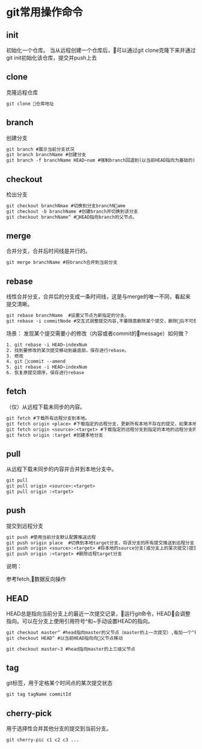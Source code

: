 # git常用操作命令

## init

初始化一个仓库。
当从远程创建一个仓库后，可以通过git clone克隆下来并通过git init初始化该仓库，提交并push上去

## clone  

克隆远程仓库

```txt
git clone 仓库地址
```

## branch

创建分支

```txt
git branch #展示当前分支状况
git branch branchName #创建分支
git branch -f branchName HEAD~num #强制branch回退到(以当前HEAD指向为基础的)num个提交
```

## checkout

检出分支

```txt
git checkout branchNmae #切换到分支branchName
git checkout -b branchName #创建branch并切换到该分支
git checkout branchName^ #HEAD指向branch的父节点。
```

## merge

合并分支，合并后时间线是并行的。

```txt
git merge branchName #将branch合并到当前分支
```

## rebase

线性合并分支，合并后的分支成一条时间线，这是与merge的唯一不同，看起来提交清晰。

```txt
git rebase branchName  #设置父节点为新指定的分支。
git rebase -i commitNode #交互式调整提交内容,不要随意删除某个提交，删除后不可恢复
```

场景：
发现某个提交需要小的修改（内容或者commit的message）如何做？

```txt
1. git rebase -i HEAD~indexNum
2. 找到要修改的某次提交移动到最底部，保存进行rebase。
3. 修改
4. git commit --amend
5. git rebase -i HEAD~indexNum
6. 恢复原提交顺序，保存进行rebase
```

## fetch

（仅）从远程下载未同步的内容。

```txt
git fetch #下载所有远程分支到本地。
git fetch origin <place> #下载指定的远程分支，更新所有本地不存在的提交，如果本地没有该分支就创建该远程分支的本地映射分支
git fetch origin <source>:<target> #下载指定的远程分支到指定的本地的远程分支的映射分支上
git fetch origin :target #创建本地分支
```

## pull

从远程下载未同步的内容并合并到本地分支中。

``` txt
git pull
git pull origin <source>:<target>
git pull origin :<target>
```

## push

提交到远程分支

``` txt
git push #使用当前分支默认配置推送远程
git push origin place  #切换到本地target分支，将该分支的所有提交推送到远程分支
git push origin <source>:<target> #将本地的source分支(或分支上的某次提交)提交推送到远程target分支，如果远程没有该分支则创建
git push origin :<target> #删除远程target分支
```

说明：

参考fetch,数据反向操作

## HEAD

HEAD总是指向当前分支上的最近一次提交记录，运行git命令，HEAD会调整指向。可以在分支上使用引用符号^和~手动设置HEAD的指向。

```txt
git checkout master^ #head指向master的父节点（master的上一次提交）,每加一个^往上一层。
git checkout HEAD^ #以当前HEAD指向向父节点移动

git checkout master~3 #head指向master的上三级父节点
```

## tag

git标签，用于定格某个时间点的某次提交状态

```txt
git tag tagName commitId
```

## cherry-pick

用于选择性合并其他分支的提交到当前分支。

``` txt
git cherry-pic c1 c2 c3 ...
```
